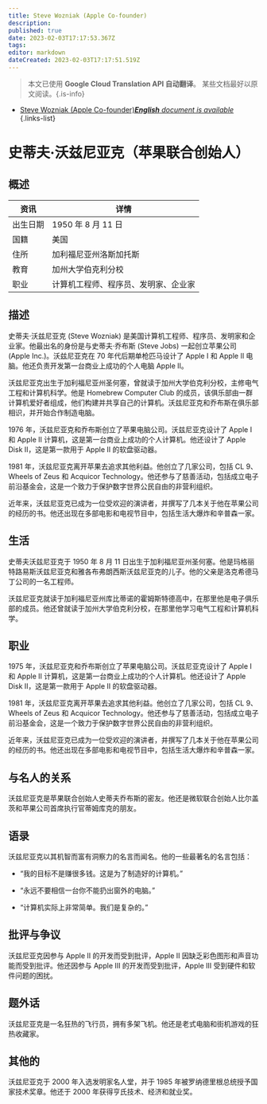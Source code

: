 ```yaml
---
title: Steve Wozniak (Apple Co-founder)
description: 
published: true
date: 2023-02-03T17:17:53.367Z
tags: 
editor: markdown
dateCreated: 2023-02-03T17:17:51.519Z
---
```


> 本文已使用 **Google Cloud Translation API 自动翻译**。
某些文档最好以原文阅读。{.is-info}



- [Steve Wozniak (Apple Co-founder)***English** document is available*](/en/Knowledge-base/Dictionary/Person/steve-wozniak-apple-co-founder)
{.links-list}


# 史蒂夫·沃兹尼亚克（苹果联合创始人）

## 概述

|资讯 |详情 |
| ---------- | ------ |
|出生日期 | 1950 年 8 月 11 日 |
|国籍 |美国 |
|住所 |加利福尼亚州洛斯加托斯 |
|教育 |加州大学伯克利分校 |
|职业 |计算机工程师、程序员、发明家、企业家 |

## 描述

史蒂夫·沃兹尼亚克 (Steve Wozniak) 是美国计算机工程师、程序员、发明家和企业家。他最出名的身份是与史蒂夫·乔布斯 (Steve Jobs) 一起创立苹果公司 (Apple Inc.)。沃兹尼亚克在 70 年代后期单枪匹马设计了 Apple I 和 Apple II 电脑。他还负责开发第一台商业上成功的个人电脑 Apple II。

沃兹尼亚克出生于加利福尼亚州圣何塞，曾就读于加州大学伯克利分校，主修电气工程和计算机科学。他是 Homebrew Computer Club 的成员，该俱乐部由一群计算机爱好者组成，他们构建并共享自己的计算机。沃兹尼亚克和乔布斯在俱乐部相识，并开始合作制造电脑。

1976 年，沃兹尼亚克和乔布斯创立了苹果电脑公司。沃兹尼亚克设计了 Apple I 和 Apple II 计算机，这是第一台商业上成功的个人计算机。他还设计了 Apple Disk II，这是第一款用于 Apple II 的软盘驱动器。

1981 年，沃兹尼亚克离开苹果去追求其他利益。他创立了几家公司，包括 CL 9、Wheels of Zeus 和 Acquicor Technology。他还参与了慈善活动，包括成立电子前沿基金会，这是一个致力于保护数字世界公民自由的非营利组织。

近年来，沃兹尼亚克已成为一位受欢迎的演讲者，并撰写了几本关于他在苹果公司的经历的书。他还出现在多部电影和电视节目中，包括生活大爆炸和辛普森一家。

## 生活

史蒂夫沃兹尼亚克于 1950 年 8 月 11 日出生于加利福尼亚州圣何塞。他是玛格丽特路易斯沃兹尼亚克和雅各布弗朗西斯沃兹尼亚克的儿子。他的父亲是洛克希德马丁公司的一名工程师。

沃兹尼亚克就读于加利福尼亚州库比蒂诺的霍姆斯特德高中，在那里他是电子俱乐部的成员。他还曾就读于加州大学伯克利分校，在那里他学习电气工程和计算机科学。

## 职业

1975 年，沃兹尼亚克和乔布斯创立了苹果电脑公司。沃兹尼亚克设计了 Apple I 和 Apple II 计算机，这是第一台商业上成功的个人计算机。他还设计了 Apple Disk II，这是第一款用于 Apple II 的软盘驱动器。

1981 年，沃兹尼亚克离开苹果去追求其他利益。他创立了几家公司，包括 CL 9、Wheels of Zeus 和 Acquicor Technology。他还参与了慈善活动，包括成立电子前沿基金会，这是一个致力于保护数字世界公民自由的非营利组织。

近年来，沃兹尼亚克已成为一位受欢迎的演讲者，并撰写了几本关于他在苹果公司的经历的书。他还出现在多部电影和电视节目中，包括生活大爆炸和辛普森一家。

## 与名人的关系

沃兹尼亚克是苹果联合创始人史蒂夫乔布斯的密友。他还是微软联合创始人比尔盖茨和苹果公司首席执行官蒂姆库克的朋友。

## 语录

沃兹尼亚克以其机智而富有洞察力的名言而闻名。他的一些最著名的名言包括：

- “我的目标不是赚很多钱。这是为了制造好的计算机。”

- “永远不要相信一台你不能扔出窗外的电脑。”

- “计算机实际上非常简单。我们是复杂的。”

## 批评与争议

沃兹尼亚克因参与 Apple II 的开发而受到批评，Apple II 因缺乏彩色图形和声音功能而受到批评。他还因参与 Apple III 的开发而受到批评，Apple III 受到硬件和软件问题的困扰。

## 题外话

沃兹尼亚克是一名狂热的飞行员，拥有多架飞机。他还是老式电脑和街机游戏的狂热收藏家。

## 其他的

沃兹尼亚克于 2000 年入选发明家名人堂，并于 1985 年被罗纳德里根总统授予国家技术奖章。他还于 2000 年获得亨氏技术、经济和就业奖。